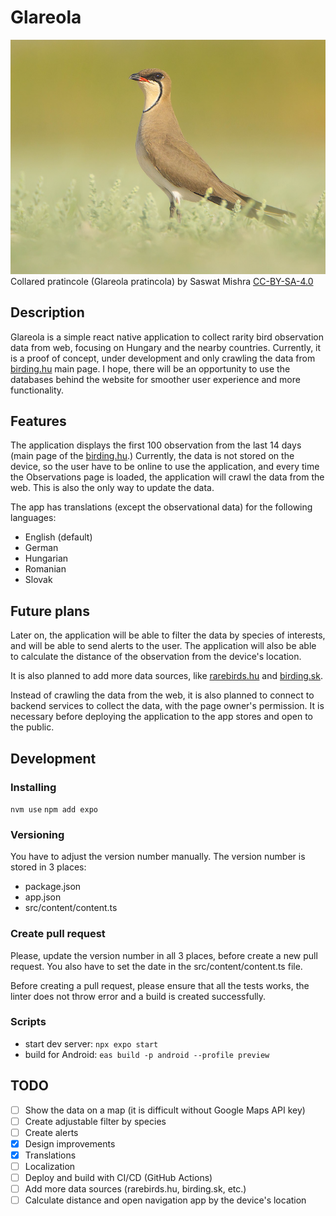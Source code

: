 # Glareola

![ ](assets/images/glareola_pratincola.png)  
Collared pratincole (Glareola pratincola) by Saswat Mishra
[CC-BY-SA-4.0](https://commons.wikimedia.org/wiki/Category:CC-BY-SA-4.0)

## Description

Glareola is a simple react native application to collect rarity bird
observation data from web, focusing on Hungary and the nearby countries.
Currently, it is a proof of concept, under development and only crawling
the data from [birding.hu](http://www.birding.hu) main page. I hope, there will be an
opportunity to use the databases behind the website for smoother user
experience and more functionality.

## Features

The application displays the first 100 observation from the last 14 days
(main page of the [birding.hu](http://www.birding.hu).) Currently, the data is not stored
on the device, so the user have to be online to use the application, and
every time the Observations page is loaded, the application will crawl the
data from the web. This is also the only way to update the data.

The app has translations (except the observational data) for the following languages:

- English (default)
- German
- Hungarian
- Romanian
- Slovak

## Future plans

Later on, the application will be able to filter the data by species of
interests, and will be able to send alerts to the user. The application
will also be able to calculate the distance of the observation from the
device's location.

It is also planned to add more data sources, like [rarebirds.hu](http://www.rarebirds.hu)
and [birding.sk](http://www.birding.sk).

Instead of crawling the data from the web, it is also planned to connect
to backend services to collect the data, with the page owner's permission.
It is necessary before deploying the application to the app stores and open
to the public.

## Development

### Installing

`nvm use`
`npm add expo`

### Versioning

You have to adjust the version number manually. The version number is
stored in 3 places:

- package.json
- app.json
- src/content/content.ts

### Create pull request

Please, update the version number in all 3 places, before create a new pull
request.
You also have to set the date in the src/content/content.ts file.

Before creating a pull request, please ensure that all the tests works, the linter
does not throw error and a build is created successfully.

### Scripts

- start dev server: `npx expo start`
- build for Android: `eas build -p android --profile preview`

## TODO

- [ ] Show the data on a map (it is difficult without Google Maps API key)
- [ ] Create adjustable filter by species
- [ ] Create alerts
- [x] Design improvements
- [x] Translations
- [ ] Localization
- [ ] Deploy and build with CI/CD (GitHub Actions)
- [ ] Add more data sources (rarebirds.hu, birding.sk, etc.)
- [ ] Calculate distance and open navigation app by the device's location
